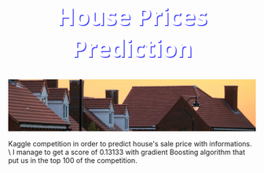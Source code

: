 
 <h1 style="font-family: 'Segoe UI', Tahoma, Geneva, Verdana, sans-serif; font-size: 48px; color: white;text-align : center; text-shadow: 2px 2px #4b4cff;">
 House Prices Prediction
  </h1>


![House](header.png)

Kaggle competition in order to predict house's sale price with informations. \\
I manage to get a score of 0.13133 with gradient Boosting algorithm that put us in the top 100 of the competition.



